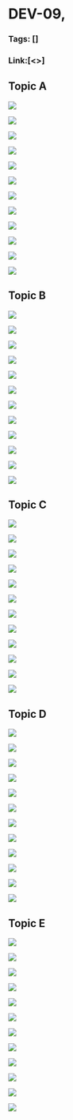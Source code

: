 # DEV-09,
### Tags: []
### Link:[<>]

## Topic A
![](../images/DEV-09/DEV-09-A1.png)

![](../images/DEV-09/DEV-09-A2.png)

![](../images/DEV-09/DEV-09-A3.png)

![](../images/DEV-09/DEV-09-A4.png)

![](../images/DEV-09/DEV-09-A5.png)

![](../images/DEV-09/DEV-09-A6.png)

![](../images/DEV-09/DEV-09-A7.png)

![](../images/DEV-09/DEV-09-A8.png)

![](../images/DEV-09/DEV-09-A9.png)

![](../images/DEV-09/DEV-09-A10.png)

![](../images/DEV-09/DEV-09-A11.png)

![](../images/DEV-09/DEV-09-A12.png)

## Topic B
![](../images/DEV-09/DEV-09-B1.png)

![](../images/DEV-09/DEV-09-B2.png)

![](../images/DEV-09/DEV-09-B3.png)

![](../images/DEV-09/DEV-09-B4.png)

![](../images/DEV-09/DEV-09-B5.png)

![](../images/DEV-09/DEV-09-B6.png)

![](../images/DEV-09/DEV-09-B7.png)

![](../images/DEV-09/DEV-09-B8.png)

![](../images/DEV-09/DEV-09-B9.png)

![](../images/DEV-09/DEV-09-B10.png)

![](../images/DEV-09/DEV-09-B11.png)

![](../images/DEV-09/DEV-09-B12.png)

## Topic C
![](../images/DEV-09/DEV-09-C1.png)

![](../images/DEV-09/DEV-09-C2.png)

![](../images/DEV-09/DEV-09-C3.png)

![](../images/DEV-09/DEV-09-C4.png)

![](../images/DEV-09/DEV-09-C5.png)

![](../images/DEV-09/DEV-09-C6.png)

![](../images/DEV-09/DEV-09-C7.png)

![](../images/DEV-09/DEV-09-C8.png)

![](../images/DEV-09/DEV-09-C9.png)

![](../images/DEV-09/DEV-09-C10.png)

![](../images/DEV-09/DEV-09-C11.png)

![](../images/DEV-09/DEV-09-C12.png)

## Topic D
![](../images/DEV-09/DEV-09-D1.png)

![](../images/DEV-09/DEV-09-D2.png)

![](../images/DEV-09/DEV-09-D3.png)

![](../images/DEV-09/DEV-09-D4.png)

![](../images/DEV-09/DEV-09-D5.png)

![](../images/DEV-09/DEV-09-D6.png)

![](../images/DEV-09/DEV-09-D7.png)

![](../images/DEV-09/DEV-09-D8.png)

![](../images/DEV-09/DEV-09-D9.png)

![](../images/DEV-09/DEV-09-D10.png)

![](../images/DEV-09/DEV-09-D11.png)

![](../images/DEV-09/DEV-09-D12.png)

## Topic E
![](../images/DEV-09/DEV-09-E1.png)

![](../images/DEV-09/DEV-09-E2.png)

![](../images/DEV-09/DEV-09-E3.png)

![](../images/DEV-09/DEV-09-E4.png)

![](../images/DEV-09/DEV-09-E5.png)

![](../images/DEV-09/DEV-09-E6.png)

![](../images/DEV-09/DEV-09-E7.png)

![](../images/DEV-09/DEV-09-E8.png)

![](../images/DEV-09/DEV-09-E9.png)

![](../images/DEV-09/DEV-09-E10.png)

![](../images/DEV-09/DEV-09-E11.png)

![](../images/DEV-09/DEV-09-E12.png)


